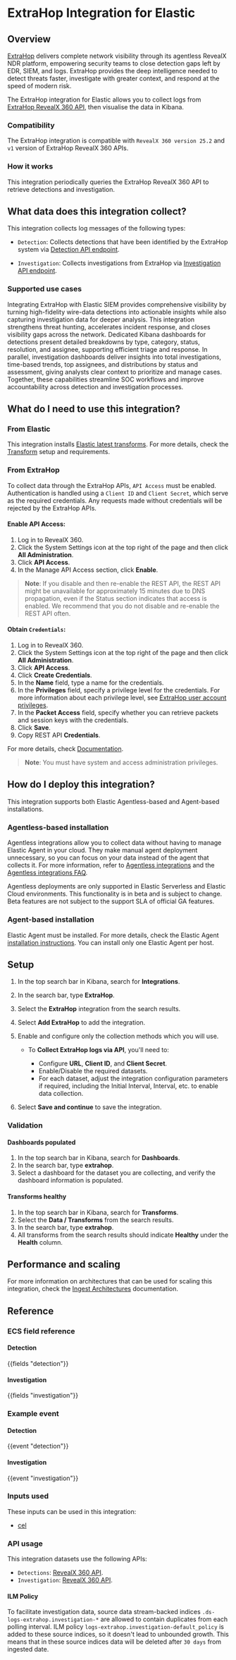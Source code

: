 # ExtraHop Integration for Elastic

## Overview

[ExtraHop](https://www.extrahop.com/) delivers complete network visibility through its agentless RevealX NDR platform, empowering security teams to close detection gaps left by EDR, SIEM, and logs. ExtraHop provides the deep intelligence needed to detect threats faster, investigate with greater context, and respond at the speed of modern risk.

The ExtraHop integration for Elastic allows you to collect logs from [ExtraHop RevealX 360 API](https://docs.extrahop.com/current/rx360-rest-api/), then visualise the data in Kibana.

### Compatibility

The ExtraHop integration is compatible with `RevealX 360 version 25.2` and `v1` version of ExtraHop RevealX 360 APIs.

### How it works

This integration periodically queries the ExtraHop RevealX 360 API to retrieve detections and investigation.

## What data does this integration collect?

This integration collects log messages of the following types:

- `Detection`: Collects detections that have been identified by the ExtraHop system via [Detection API endpoint](https://docs.extrahop.com/current/rx360-rest-api/#detections).

- `Investigation`: Collects investigations from ExtraHop via [Investigation API endpoint](https://docs.extrahop.com/current/rx360-rest-api/#investigations).

### Supported use cases
Integrating ExtraHop with Elastic SIEM provides comprehensive visibility by turning high-fidelity wire-data detections into actionable insights while also capturing investigation data for deeper analysis. This integration strengthens threat hunting, accelerates incident response, and closes visibility gaps across the network. Dedicated Kibana dashboards for detections present detailed breakdowns by type, category, status, resolution, and assignee, supporting efficient triage and response. In parallel, investigation dashboards deliver insights into total investigations, time-based trends, top assignees, and distributions by status and assessment, giving analysts clear context to prioritize and manage cases. Together, these capabilities streamline SOC workflows and improve accountability across detection and investigation processes.

## What do I need to use this integration?

### From Elastic

This integration installs [Elastic latest transforms](https://www.elastic.co/docs/explore-analyze/transforms/transform-overview#latest-transform-overview). For more details, check the [Transform](https://www.elastic.co/docs/explore-analyze/transforms/transform-setup) setup and requirements.

### From ExtraHop

To collect data through the ExtraHop APIs, `API Access` must be enabled. Authentication is handled using a `Client ID` and `Client Secret`, which serve as the required credentials. Any requests made without credentials will be rejected by the ExtraHop APIs.

#### Enable API Access:

1. Log in to RevealX 360.
2. Click the System Settings icon at the top right of the page and then click **All Administration**.
3. Click **API Access**.
4. In the Manage API Access section, click **Enable**.
>**Note**: If you disable and then re-enable the REST API, the REST API might be unavailable for approximately 15 minutes due to DNS propagation, even if the Status section indicates that access is enabled. We recommend that you do not disable and re-enable the REST API often.

#### Obtain `Credentials`:

1. Log in to RevealX 360.
2. Click the System Settings icon at the top right of the page and then click **All Administration**.
3. Click **API Access**.
4. Click **Create Credentials**.
5. In the **Name** field, type a name for the credentials.
6. In the **Privileges** field, specify a privilege level for the credentials. For more information about each privilege level, see [ExtraHop user account privileges](https://docs.extrahop.com/25.2/users-overview/#extrahop-user-account-privileges).
7. In the **Packet Access** field, specify whether you can retrieve packets and session keys with the credentials.
8. Click **Save**.
9. Copy REST API **Credentials**.

For more details, check [Documentation](https://docs.extrahop.com/current/rx360-rest-api/).

>**Note**: You must have system and access administration privileges.

## How do I deploy this integration?

This integration supports both Elastic Agentless-based and Agent-based installations.

### Agentless-based installation

Agentless integrations allow you to collect data without having to manage Elastic Agent in your cloud. They make manual agent deployment unnecessary, so you can focus on your data instead of the agent that collects it. For more information, refer to [Agentless integrations](https://www.elastic.co/guide/en/serverless/current/security-agentless-integrations.html) and the [Agentless integrations FAQ](https://www.elastic.co/guide/en/serverless/current/agentless-integration-troubleshooting.html).

Agentless deployments are only supported in Elastic Serverless and Elastic Cloud environments. This functionality is in beta and is subject to change. Beta features are not subject to the support SLA of official GA features.

### Agent-based installation

Elastic Agent must be installed. For more details, check the Elastic Agent [installation instructions](docs-content://reference/fleet/install-elastic-agents.md). You can install only one Elastic Agent per host.

## Setup

1. In the top search bar in Kibana, search for **Integrations**.
2. In the search bar, type **ExtraHop**.
3. Select the **ExtraHop** integration from the search results.
4. Select **Add ExtraHop** to add the integration.
5. Enable and configure only the collection methods which you will use.

    * To **Collect ExtraHop logs via API**, you'll need to:

        - Configure **URL**, **Client ID**, and **Client Secret**.
        - Enable/Disable the required datasets.
        - For each dataset, adjust the integration configuration parameters if required, including the Initial Interval, Interval, etc. to enable data collection.

6. Select **Save and continue** to save the integration.

### Validation

#### Dashboards populated

1. In the top search bar in Kibana, search for **Dashboards**.
2. In the search bar, type **extrahop**.
3. Select a dashboard for the dataset you are collecting, and verify the dashboard information is populated.

#### Transforms healthy

1. In the top search bar in Kibana, search for **Transforms**.
2. Select the **Data / Transforms** from the search results.
3. In the search bar, type **extrahop**.
4. All transforms from the search results should indicate **Healthy** under the **Health** column.

## Performance and scaling

For more information on architectures that can be used for scaling this integration, check the [Ingest Architectures](https://www.elastic.co/docs/manage-data/ingest/ingest-reference-architectures) documentation.

## Reference

### ECS field reference

#### Detection

{{fields "detection"}}

#### Investigation

{{fields "investigation"}}

### Example event

#### Detection

{{event "detection"}}

#### Investigation

{{event "investigation"}}

### Inputs used

These inputs can be used in this integration:

- [cel](https://www.elastic.co/docs/reference/beats/filebeat/filebeat-input-cel)

### API usage

This integration datasets use the following APIs:

- `Detections`: [RevealX 360 API](https://docs.extrahop.com/current/rx360-rest-api/#detections).
- `Investigation`: [RevealX 360 API](https://docs.extrahop.com/current/rx360-rest-api/#investigations).

#### ILM Policy

To facilitate investigation data, source data stream-backed indices `.ds-logs-extrahop.investigation-*` are allowed to contain duplicates from each polling interval. ILM policy `logs-extrahop.investigation-default_policy` is added to these source indices, so it doesn't lead to unbounded growth. This means that in these source indices data will be deleted after `30 days` from ingested date.
